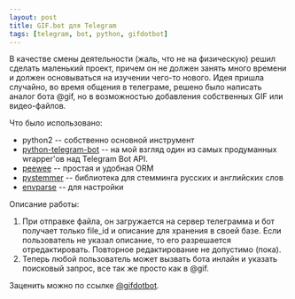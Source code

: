 ```yaml
---
layout: post
title: GIF.bot для Telegram
tags: [telegram, bot, python, gifdotbot]
---
```


В качестве смены деятельности (жаль, что не на физическую) решил сделать
маленький проект, причем он не должен занять много времени и должен основываться
на изучении чего-то нового. Идея пришла случайно, во время общения в телеграме,
решено было написать аналог бота @gif, но в возможностью добавления собственных
GIF или видео-файлов.

Что было использовано:
* python2 -- собственно основной инструмент
* [python-telegram-bot](https://github.com/python-telegram-bot/python-telegram-bot) -- на
  мой взгляд один из самых продуманных wrapper'ов над Telegram Bot API.
* [peewee](https://github.com/coleifer/peewee) -- простая и удобная ORM
* [pystemmer](https://github.com/snowballstem/pystemmer) -- библиотека для
  стемминга русских и английских слов
* [envparse](https://github.com/rconradharris/envparse) -- для настройки

Описание работы:
1. При отправке файла, он загружается на сервер телеграмма и бот получает только
file_id и описание для хранения в своей базе. Если пользователь не указал
описание, то его разрешается отредактировать. Повторное редактирование не
допустимо (пока).
2. Теперь любой пользователь может вызвать бота инлайн и указать поисковый
запрос, все так же просто как в @gif.

Заценить можно по ссылке [@gifdotbot](https://t.me/gifdotbot).